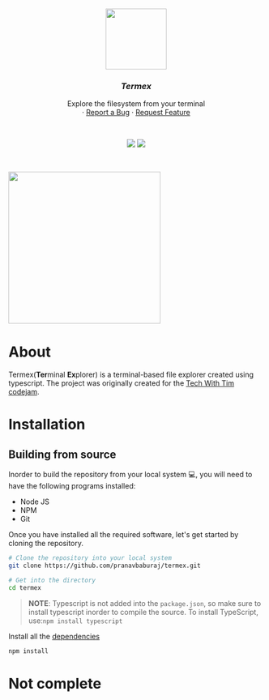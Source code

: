 <br />
<p align="center">
  <img src="https://i.imgur.com/uP8MCw0.gif" height="120">
  <h3 align="center"><i><strong>Termex</strong></i></h3>

  <p align="center">
    Explore the filesystem from your terminal
  <br />
<!--     <a href="https://github.com/pranavbaburaj/polyglot/blob/main/docs/README.md">📖 Documentation</a> -->
    ·
    <a href="https://github.com/pranavbaburaj/termex/issues">Report a Bug</a>
    ·
    <a href="https://github.com/pranavbaburaj/termex/pulls">Request Feature</a>
  </p>
  <br>
  <p align="center">
    <img src="https://img.shields.io/discord/808537055177080892.svg">
    <img src="https://badges.frapsoft.com/os/v1/open-source.svg?v=103">   
  </p>

  <br />

</p>

<img src="https://github.com/pranavbaburaj/termex/blob/main/assets/vid.gif" height="300">

# About

Termex(**Ter**minal **Ex**plorer) is a terminal-based file explorer created using typescript. The project was originally created for the [Tech With Tim codejam](https://twtcodejam.net).

# Installation


## Building from source

Inorder to build the repository from your local system 💻, you will need to have the following programs installed:

- Node JS
- NPM
- Git

Once you have installed all the required software, let's get started by cloning the repository.

```sh
# Clone the repository into your local system
git clone https://github.com/pranavbaburaj/termex.git

# Get into the directory
cd termex
```

> **NOTE**: Typescript is not added into the `package.json`, so make sure to install typescript inorder to compile the source. To install TypeScript, use:`npm install typescript`

Install all the [dependencies](https://bundlephobia.com/scan-results?packages=@types/chalk@2.2.0,@types/node@15.12.2,boxen@5.0.1,chalk@4.1.1,cli-highlight@2.1.11,console-png@1.2.1,figlet@1.5.0,isbinaryfile@4.0.8,marked@2.1.1,marked-terminal@4.1.1,mime-types@2.1.31,open@8.2.0,table@6.7.1)

```sh
npm install
```

# Not complete
